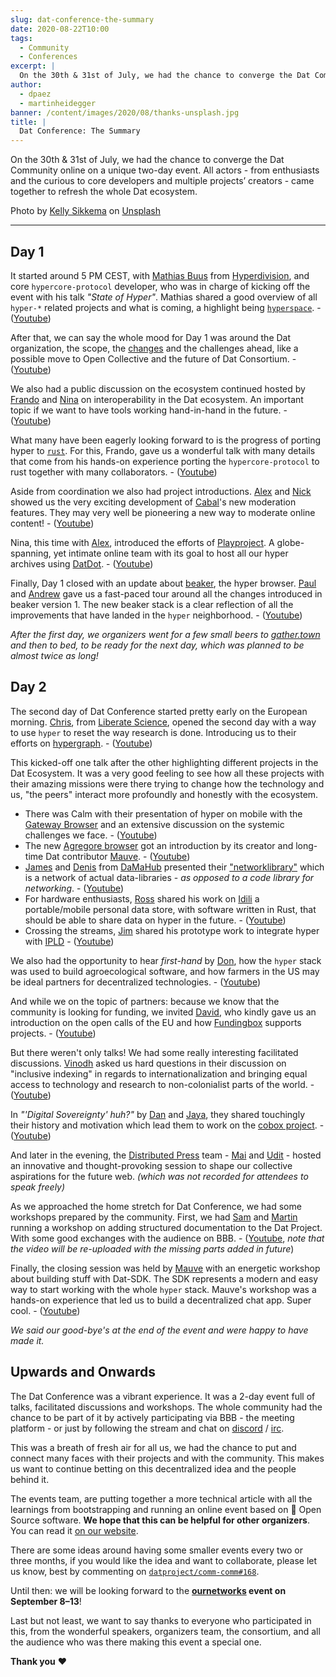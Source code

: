 ```yaml
---
slug: dat-conference-the-summary
date: 2020-08-22T10:00
tags:
  - Community
  - Conferences
excerpt: |
  On the 30th & 31st of July, we had the chance to converge the Dat Community online on a unique two-day event. All actors - from enthusiasts and the curious to core developers and multiple projects’ creators - came together to refresh the whole Dat ecosystem.
author:
  - dpaez
  - martinheidegger
banner: /content/images/2020/08/thanks-unsplash.jpg
title: |
  Dat Conference: The Summary
---
```


On the 30th & 31st of July, we had the chance to converge the Dat Community online on a unique two-day event. All actors - from enthusiasts and the curious to core developers and multiple projects’ creators - came together to refresh the whole Dat ecosystem.

<span>Photo by <a href="https://unsplash.com/@kellysikkema?utm_source=unsplash&amp;utm_medium=referral&amp;utm_content=creditCopyText">Kelly Sikkema</a> on <a href="https://unsplash.com/s/photos/thank-you?utm_source=unsplash&amp;utm_medium=referral&amp;utm_content=creditCopyText">Unsplash</a></span>
___

## Day 1

It started around 5 PM CEST, with [Mathias Buus][mafintosh] from [Hyperdivision](https://github.com/hyperdivision), and core `hypercore-protocol` developer, who was in charge of kicking off the event with his talk _"*State of Hyper*"_. Mathias shared a good overview of all `hyper-*` related projects and what is coming, a highlight being [`hyperspace`](https://github.com/hyperspace-org/hyperspace). - ([Youtube](https://youtu.be/Cm9fwxnXg9k))

After that, we can say the whole mood for Day 1 was around the Dat organization, the scope, the [changes](/dat-protocol-renamed-hypercore-protocol/) and the challenges ahead, like a possible move to Open Collective and the future of Dat Consortium. - ([Youtube](https://youtu.be/mx52uO5SP7A))

We also had a public discussion on the ecosystem continued hosted by [Frando][frando] and [Nina][nina] on interoperability in the Dat ecosystem. An important topic if we want to have tools working hand-in-hand in the future. - ([Youtube](https://youtu.be/hzIU5X7g7PI))

What many have been eagerly looking forward to is the progress of porting hyper to [`rust`](https://www.rust-lang.org/). For this, Frando, gave us a wonderful talk with many details that come from his hands-on experience porting the `hypercore-protocol` to rust together with many collaborators. - ([Youtube](https://youtu.be/2JCblJf9hFg))

Aside from coordination we also had project introductions. [Alex][cblgh] and [Nick][nick] showed us the very exciting development of [Cabal](https://cabal.chat/)'s new moderation features. They may very well be pioneering a new way to moderate online content! - ([Youtube](https://www.youtube.com/watch?v=Z90QJl2ifmQ))

Nina, this time with [Alex][serapath], introduced the efforts of [Playproject](https://playproject.io/). A globe-spanning, yet intimate online team with its goal to host all our hyper archives using [DatDot](https://twitter.com/DatDotOrg). - ([Youtube](https://youtu.be/6fRECo-mQBw))

Finally, Day 1 closed with an update about [beaker](https://beakerbrowser.com/), the hyper browser. [Paul][paul] and [Andrew][andrew] gave us a fast-paced tour around all the changes introduced in beaker version 1. The new beaker stack is a clear reflection of all the improvements that have landed in the `hyper` neighborhood. - ([Youtube](https://youtu.be/BswvvptLYrU))

_After the first day, we organizers went for a few small beers to [gather.town](http://gather.town/) and then to bed, to be ready for the next day, which was planned to be almost twice as long!_

[mafintosh]: https://events.dat.foundation/2020/person/wjzl3x/
[frando]: https://events.dat.foundation/2020/person/jnzvgq/
[paul]: https://events.dat.foundation/2020/person/uvdz9n/
[andrew]: https://events.dat.foundation/2020/person/pw9ecl/
[nina]: https://events.dat.foundation/2020/person/s38gtw/
[cblgh]: https://events.dat.foundation/2020/person/c3lxq3/
[nick]: https://events.dat.foundation/2020/person/sjptxr/
[serapath]: https://events.dat.foundation/2020/person/3krxgq/

## Day 2

The second day of Dat Conference started pretty early on the European morning. [Chris][chris], from [Liberate Science](https://www.libscie.org/), opened the second day with a way to use `hyper` to reset the way research is done. Introducing us to their efforts on [hypergraph](https://github.com/hypergraph-xyz). - ([Youtube](https://youtu.be/VGHHbhfAcnw))

This kicked-off one talk after the other highlighting different projects in the Dat Ecosystem. It was a very good feeling to see how all these projects with their amazing missions were there trying to change how the technology and us, "the peers" interact more profoundly and honestly with the ecosystem.

- There was Calm with their presentation of hyper on mobile with the [Gateway Browser](https://gitlab.com/gateway-browser/gateway) and an extensive discussion on the systemic challenges we face. - ([Youtube](https://youtu.be/4YWbyX2NJtU))
- The new [Agregore browser](https://github.com/RangerMauve/agregore-browser) got an introduction by its creator and long-time Dat contributor [Mauve][mauve]. - ([Youtube](https://youtu.be/TnYKvOQB0ts))
- [James][james] and [Denis][denis] from [DaMaHub](https://www.damahub.org/) presented their ["networklibrary"](https://github.com/DaMaHub/networklibrary) which is a network of actual data-libraries - _as opposed to a code library for networking_. - ([Youtube](https://youtu.be/RLdCjaliOCo))
- For hardware enthusiasts, [Ross][ross] shared his work on [Idili](https://git.sr.ht/~rschulman/idili) a portable/mobile personal data store, with software written in Rust, that should be able to share data on hyper in the future. - ([Youtube](https://youtu.be/BbJ8aCqfEHs))
- Crossing the streams, [Jim][jim] shared his prototype work to integrate hyper with [IPLD](https://ipld.io/) - ([Youtube](https://youtu.be/k0utkeEVPpE))

We also had the opportunity to hear *first-hand* by [Don][don], how the `hyper` stack was used to build agroecological software, and how farmers in the US may be ideal partners for decentralized technologies. - ([Youtube](https://youtu.be/uog2ByDcJ2c))

And while we on the topic of partners: because we know that the community is looking for funding, we invited [David][david], who kindly gave us an introduction on the open calls of the EU and how [Fundingbox](https://fundingbox.com/) supports projects. - ([Youtube](https://youtu.be/aSiyBMssAbo))

But there weren't only talks! We had some really interesting facilitated discussions. [Vinodh][vinodh] asked us hard questions in their discussion on "inclusive indexing" in regards to internationalization and bringing equal access to technology and research to non-colonialist parts of the world. - ([Youtube](https://youtu.be/mkQzFMKLBGQ))

In _"'Digital Sovereignty' huh?"_ by [Dan][dan] and [Jaya][jaya], they shared touchingly their history and motivation which lead them to work on the [cobox project](https://cobox.cloud/). - ([Youtube](https://youtu.be/ZzCqacxXYCE))

And later in the evening, the [Distributed Press](https://distributed.press/) team - [Mai][mai] and [Udit][udit] - hosted an innovative and thought-provoking session to shape our collective aspirations for the future web. _(which was not recorded for attendees to speak freely)_

As we approached the home stretch for Dat Conference, we had some workshops prepared by the community. First, we had [Sam][sam] and [Martin][martin] running a workshop on adding structured documentation to the Dat Project. With some good exchanges with the audience on BBB. - ([Youtube](https://youtu.be/VeC6GeTunhw), _note that the video will be re-uploaded with the missing parts added in future_)

Finally, the closing session was held by [Mauve][mauve] with an energetic workshop about building stuff with Dat-SDK. The SDK represents a modern and easy way to start working with the whole `hyper` stack. Mauve's workshop was a hands-on experience that led us to build a decentralized chat app. Super cool. - ([Youtube](https://youtu.be/HyHk4aImd_I))

_We said our good-bye's at the end of the event and were happy to have made it._

[vinodh]: https://events.dat.foundation/2020/person/wjkywt/
[chris]: https://events.dat.foundation/2020/person/dehx9h/
[dan]: https://events.dat.foundation/2020/person/wmfaxt/
[jaya]: https://events.dat.foundation/2020/person/zb89jf/
[mai]: https://events.dat.foundation/2020/person/3tmslr/
[udit]: https://events.dat.foundation/2020/person/ufuaq8/
[mauve]: https://events.dat.foundation/2020/person/xeuqrn/
[james]: https://events.dat.foundation/2020/person/fjqgaa/
[denis]: https://events.dat.foundation/2020/person/vlggar/
[ross]: https://events.dat.foundation/2020/person/rz3aga/
[jim]: https://events.dat.foundation/2020/person/lxjcfp/
[don]: https://events.dat.foundation/2020/person/9hzvr9/
[david]: https://events.dat.foundation/2020/person/mks9ad/
[martin]: https://events.dat.foundation/2020/person/xs3kqa/
[sam]: https://events.dat.foundation/2020/person/bgdwzh/

## Upwards and Onwards

The Dat Conference was a vibrant experience. It was a 2-day event full of talks, facilitated discussions and workshops. The whole community had the chance to be part of it by actively participating via BBB - the meeting platform - or just by following the stream and chat on [discord](https://discord.com/invite/ga5hxGf) / [irc](https://dat.foundation/community/chat/).

This was a breath of fresh air for all us, we had the chance to put and connect many faces with their projects and with the community. This makes us want to continue betting on this decentralized idea and the people behind it.

The events team, are putting together a more technical article with all the learnings from bootstrapping and running an online event based on 💯 Open Source software. **We hope that this can be helpful for other organizers**. You can read it [on our website](https://events.dat.foundation/2020/review/).

There are some ideas around having some smaller events every two or three months, if you would like the idea and want to collaborate, please let us know, best by commenting on [`datproject/comm-comm#168`](https://github.com/datproject/comm-comm/issues/168).

Until then: we will be looking forward to the **[ournetworks](https://ournetworks.ca/) event on September 8–13**!

Last but not least, we want to say thanks to everyone who participated in this, from the wonderful speakers, organizers team, the consortium, and all the audience who was there making this event a special one.

**Thank you** ♥️

